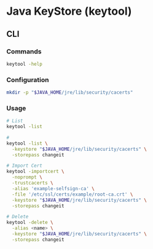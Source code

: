 # Java KeyStore (keytool)

## CLI

### Commands

```sh
keytool -help
```

### Configuration

```sh
mkdir -p "$JAVA_HOME/jre/lib/security/cacerts"
```

### Usage

```sh
# List
keytool -list

#
keytool -list \
  -keystore "$JAVA_HOME/jre/lib/security/cacerts" \
  -storepass changeit

# Import Cert
keytool -importcert \
  -noprompt \
  -trustcacerts \
  -alias 'example-selfsign-ca' \
  -file '/etc/ssl/certs/example/root-ca.crt' \
  -keystore "$JAVA_HOME/jre/lib/security/cacerts" \
  -storepass changeit

# Delete
keytool -delete \
  -alias <name> \
  -keystore "$JAVA_HOME/jre/lib/security/cacerts" \
  -storepass changeit
```

<!-- ###

```sh
# Extract certificate from created jssecacerts keystore
keytool -exportcert -alias [host]-1 -keystore jssecacerts -storepass changeit -file [host].cer

# Import certificate into system keystore
keytool -importcert -alias [host] -keystore [path to system keystore] -storepass changeit -file [host].cer
``` -->

<!-- #### CA Signed Certificate

```sh
keytool \
  -certreq \
  -alias datalayer \
  -keystore datalayer.jks \
  -file datalayer.csr
``` -->

<!-- #### Self-Signed Certificate

```sh
keytool \
  -keystore datalayer.jks \
  -alias datalayer \
  -genkey \
  -keyalg RSA \
  -sigalg SHA256withRSA \
  -validity 365
```

```sh
keytool -keystore keystore -alias doc-api -genkey -keyalg RSA
keytool -keystore keystore -alias doc-api -genkey -keyalg RSA -sigalg SHA256withRSA
keytool -keystore keystore -alias doc-api -genkey -keyalg RSA -sigalg SHA256withRSA -ext 'SAN=dns:doc.datalayer.io,dns:*.datalayer.io'
``` -->

<!-- #### Load Certificate

```sh
keytool \
  -keystore datalayer.jks \
  -import \
  -alias datalayer \
  -file certificate.crt \
  -trustcacerts
``` -->

<!-- ### Issues

#### TBD

```log
keytool error: java.lang.Exception: Keystore file does not exist: $JAVA_HOME/jre/lib/security/cacerts
```

```sh

``` -->
